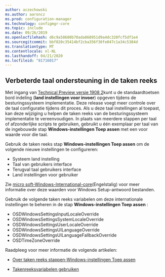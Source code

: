 ```yaml
---
author: aczechowski
ms.author: aaroncz
ms.prod: configuration-manager
ms.technology: configmgr-core
ms.topic: include
ms.date: 09/26/2019
ms.openlocfilehash: d6c9a58680b70ada868951d9a4dc320fcf5df1e4
ms.sourcegitcommit: bbf820c35414bf2cba356f30fe047c1a34c5384d
ms.translationtype: MT
ms.contentlocale: nl-NL
ms.lasthandoff: 04/21/2020
ms.locfileid: "81716017"
---
```

## <a name="improved-language-support-in-task-sequence"></a><a name="bkmk_osd"></a>Verbeterde taal ondersteuning in de taken reeks

<!--5411057-->

Met ingang van [Technical Preview versie 1908,2](../../technical-preview-1908-2.md#bkmk_osd)kunt u de standaardtoetsen bord indeling (**land instellingen voor invoer**) opgeven tijdens de besturingssysteem implementatie. Deze release voegt meer controle over de taal configuratie tijdens dit proces. Als u deze taal instellingen al toepast, kan deze wijziging u helpen de taken reeks van de besturingssysteem implementatie te vereenvoudigen. In plaats van meerdere stappen per taal of afzonderlijke scripts te gebruiken, gebruikt u één exemplaar per taal van de ingebouwde stap **Windows-instellingen Toep assen** met een voor waarde voor die taal.

Gebruik de taken reeks stap **Windows-instellingen Toep assen** om de volgende nieuwe instellingen te configureren:

- Systeem land instelling
- Taal van gebruikers interface
- Terugval taal gebruikers interface
- Land instellingen voor gebruiker

Zie [micro soft-Windows-International-core](https://docs.microsoft.com/windows-hardware/customize/desktop/unattend/microsoft-windows-international-core)(Engelstalig) voor meer informatie over deze waarden voor Windows Setup-antwoord bestanden.

Gebruik de volgende taken reeks variabelen om deze internationale instellingen te beheren in de stap **Windows-instellingen Toep assen** :

- OSDWindowsSettingsInputLocaleOverride
- OSDWindowsSettingsSystemLocaleOverride
- OSDWindowsSettingsUserLocaleOverride
- OSDWindowsSettingsUILanguageOverride
- OSDWindowsSettingsUILanguageFallbackOverride
- OSDTimeZoneOverride

Raadpleeg voor meer informatie de volgende artikelen:

- [Over taken reeks stappen-Windows-instellingen Toep assen](../../../../../osd/understand/task-sequence-steps.md#BKMK_ApplyWindowsSettings)

- [Takenreeksvariabelen gebruiken](../../../../../osd/understand/using-task-sequence-variables.md)
